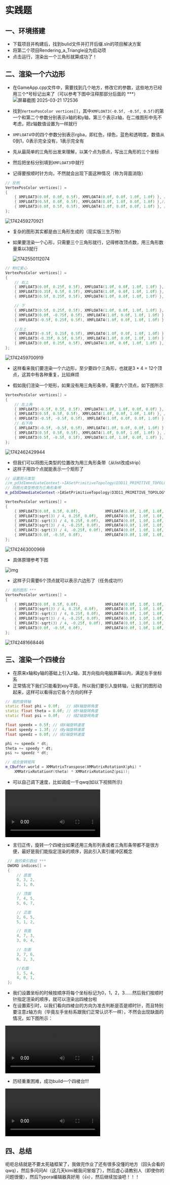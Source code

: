 # 实践题

## 一、环境搭建

* 下载项目并构建后，找到bulid文件并打开后缀.sln的项目解决方案
* 将第二个项目Rendering_a_Triangle设为启动项
* 点击运行，渲染出一个三角形就算成功了！

## 二、渲染一个六边形

* 在GameApp.cpp文件中，需要找到几个地方，修改它的参数，这些地方已经用三个*号标记出来了（可以参考下图中注释那部分后面的 ***）![屏幕截图 2025-03-21 172536](https://raw.githubusercontent.com/Thobian/typora-image/master/demo/202503/21/220839-235785.png)

* 找到`VertexPosColor vertices[]`，其中`XMFLOAT3(-0.5f, -0.5f, 0.5f)`的第一个和第二个参数分别表示x轴的和y轴，第三个表示z轴，在二维图形中先不考虑，把z轴数值设置为一样就行
* `XMFLOAT4`中的四个参数分别表示rgba，即红色，绿色，蓝色和透明度，数值从0到1，0表示完全没有，1表示完全有
* 先从最简单的三角形出发来理解，以某个点为原点，写出三角形的三个坐标
* 然后把坐标分别填到`XMFLOAT3`中就行
* 记得要按顺时针方向，不然就会出现下面这种情况（称为背面消隐）

```c++
// 反例
VertexPosColor vertices[] =
{
    { XMFLOAT3(0.0f, 0.0f, 0.5f), XMFLOAT4(0.0f, 0.0f, 1.0f, 1.0f) }, //蓝色
    { XMFLOAT3(0.5f, 0.0f, 0.5f), XMFLOAT4(0.0f, 1.0f, 0.0f, 1.0f) },//绿色
    { XMFLOAT3(0.0f, 0.5f, 0.5f), XMFLOAT4(1.0f, 0.0f, 0.0f, 1.0f) }, //红色
};
```

![1742459270921](C:\Users\Anton\AppData\Roaming\Typora\typora-user-images\1742459270921.png)

* 复杂的图形其实都是由三角形生成的（现实版三生万物）

* 如果要渲染一个心形，只需要三个三角形就行，记得修改顶点数，用三角形数量乘以3就行

  ![1742550112074](https://raw.githubusercontent.com/Thobian/typora-image/master/demo/202503/21/220854-612258.png)

```c++
// 粉红爱心
VertexPosColor vertices[] =
{
    // 右上
    { XMFLOAT3(0.0f, 0.25f, 0.5f), XMFLOAT4(1.0f, 0.0f, 1.0f, 1.0f) }, //最左 
    { XMFLOAT3(0.35f, 0.5f, 0.5f), XMFLOAT4(1.0f, 0.0f, 1.0f, 1.0f) }, //最高
    { XMFLOAT3(0.5f, 0.25f, 0.5f), XMFLOAT4(1.0f, 0.0f, 1.0f, 1.0f) }, //最右

    // 下
    { XMFLOAT3(0.5f, 0.25f, 0.5f), XMFLOAT4(1.0f, 0.0f, 1.0f, 1.0f) },
    { XMFLOAT3(0.0f, -0.75f, 0.5f), XMFLOAT4(1.0f, 0.0f, 1.0f, 1.0f) },
    { XMFLOAT3(-0.5f, 0.25f, 0.5f), XMFLOAT4(1.0f, 0.0f, 1.0f, 1.0f) },

    //左上
    { XMFLOAT3(-0.5f, 0.25f, 0.5f), XMFLOAT4(1.0f, 0.0f, 1.0f, 1.0f) }, //最左
    { XMFLOAT3(-0.35f, 0.5f, 0.5f), XMFLOAT4(1.0f, 0.0f, 1.0f, 1.0f) }, //最高
    { XMFLOAT3(0.0f, 0.25f, 0.5f), XMFLOAT4(1.0f, 0.0f, 1.0f, 1.0f) }, //最右
};
```

![1742459700919](C:\Users\Anton\AppData\Roaming\Typora\typora-user-images\1742459700919.png)

* 这样看来我们要渲染一个六边形，至少要四个三角形，也就是3 * 4 = 12个顶点，这其中有各种重复，比较麻烦

* 假如我们渲染一个矩形，如果没有用三角形条带，需要六个顶点，如下图所示

```c++
VertexPosColor vertices[] =
{
    // 左上角
    { XMFLOAT3(-0.5f, 0.5f, 0.5f), XMFLOAT4(1.0f, 1.0f, 0.0f, 0.0f) }, //左上
    { XMFLOAT3(0.5f, 0.5f, 0.5f), XMFLOAT4(1.0f, 0.0f, 1.0f, 1.0f) }, //右上
    { XMFLOAT3(-0.5f, -0.5f, 0.5f), XMFLOAT4(1.0f, 0.0f, 0.0f, 1.0f) }, //左下
    // 右下角
    { XMFLOAT3(-0.5f, -0.5f, 0.5f), XMFLOAT4(1.0f, 0.0f, 0.0f, 1.0f) }, //左下
    { XMFLOAT3(0.5f, 0.5f, 0.5f), XMFLOAT4(1.0f, 0.0f, 1.0f, 1.0f) }, //右上
    { XMFLOAT3(0.5f, -0.5f, 0.5f), XMFLOAT4(1.0f, 1.0f, 0.0f, 1.0f) }, //右下
};

```

![1742462429944](https://raw.githubusercontent.com/Thobian/typora-image/master/demo/202503/21/220846-696983.png)

* 但我们可以将图元类型的位置改为用三角形条带（从list改成strip）
* 这样子用四个点就能表示一个矩形了

```C++
// 设置图元类型
//m_pd3dImmediateContext->IASetPrimitiveTopology(D3D11_PRIMITIVE_TOPOLOGY_TRIANGLELIST);
// 将图元类型修改为三角形条带
m_pd3dImmediateContext->IASetPrimitiveTopology(D3D11_PRIMITIVE_TOPOLOGY_TRIANGLESTRIP);
```

```c++
VertexPosColor vertices[] =
{
    { XMFLOAT3(0.0f, 0.5f, 0.0f),           XMFLOAT4(0.0f, 1.0f, 1.0f, 1.0f) }, // 顶点1
    { XMFLOAT3(sqrt(3) / 4, 0.25f, 0.0f),   XMFLOAT4(0.0f, 1.0f, 1.0f, 1.0f) }, // 顶点2
    { XMFLOAT3(-sqrt(3) / 4, 0.25f, 0.0f),  XMFLOAT4(0.0f, 1.0f, 1.0f, 1.0f) }, // 顶点3
    { XMFLOAT3(sqrt(3) / 4, -0.25f, 0.0f),  XMFLOAT4(0.0f, 1.0f, 1.0f, 1.0f) }, // 顶点4
    { XMFLOAT3(-sqrt(3) / 4, -0.25f, 0.0f), XMFLOAT4(0.0f, 1.0f, 1.0f, 1.0f) }, // 顶点5
    { XMFLOAT3(0.0f, -0.5f, 0.0f),          XMFLOAT4(0.0f, 1.0f, 1.0f, 1.0f) }, // 顶点6
};
```

![1742463000968](https://raw.githubusercontent.com/Thobian/typora-image/master/demo/202503/21/220904-416173.png)

* 具体原理参考下图

![img](https://directx11.tech/assets/02/06.png)

* 这样子只需要6个顶点就可以表示六边形了（任务成功!!!）

```c++
// 我的图形 ***
VertexPosColor vertices[] =
{
    { XMFLOAT3(0.0f, 0.5f, 0.0f),           XMFLOAT4(0.0f, 1.0f, 1.0f, 1.0f) }, // 顶点1
    { XMFLOAT3(sqrt(3) / 4, 0.25f, 0.0f),   XMFLOAT4(0.0f, 1.0f, 1.0f, 1.0f) }, // 顶点2
    { XMFLOAT3(-sqrt(3) / 4, 0.25f, 0.0f),  XMFLOAT4(0.0f, 1.0f, 1.0f, 1.0f) }, // 顶点3
    { XMFLOAT3(sqrt(3) / 4, -0.25f, 0.0f),  XMFLOAT4(0.0f, 1.0f, 1.0f, 1.0f) }, // 顶点4
    { XMFLOAT3(-sqrt(3) / 4, -0.25f, 0.0f), XMFLOAT4(0.0f, 1.0f, 1.0f, 1.0f) }, // 顶点5
    { XMFLOAT3(0.0f, -0.5f, 0.0f),          XMFLOAT4(0.0f, 1.0f, 1.0f, 1.0f) }, // 顶点6
};
```

![1742481668446](https://raw.githubusercontent.com/Thobian/typora-image/master/demo/202503/21/220910-920223.png)

## 三、渲染一个四棱台

* 在原来x轴和y轴的基础上引入z轴，其方向指向电脑屏幕以内，满足左手坐标系
* 正常情况下我们只能看到xoy平面，所以我们要引入旋转轴，让我们的图形动起来，这样可以看得出它各个方向的样子

```C++
// 我的旋转轴
static float phi = 0.0f;   // 绕X轴旋转角度
static float theta = 0.0f; // 绕Y轴旋转角度
static float psi = 0.0f;   // 绕Z轴旋转角度

float speedx = 0.5f; // 绕X轴旋转速度
float speedy = 1.3f; // 绕y轴旋转速度
float speedz = 0.0f; // 绕z轴旋转速度

phi += speedx * dt; 
theta += speedy * dt; 
psi += speedz * dt;   

// 组合旋转矩阵
m_CBuffer.world = XMMatrixTranspose(XMMatrixRotationX(phi) * 
    XMMatrixRotationY(theta) * XMMatrixRotationZ(psi));
```

* 可以自己调下速度，比如调成一千qwq(如以下视频所示)

<video src="D:\录屏\2025-03-20 23-50-14.mp4"></video>

* 言归正传，旋转一个四棱台如果还用三角形列表或者三角形条带都不是很方便，最好是我们能指定渲染的顺序，因此引入索引缓冲区概念

```c++
 // 我的索引数组 ***
 DWORD indices[] =
 {
     // 底面
     0, 3, 2,
     2, 1, 0,

     // 顶面
     7, 4, 5,
     5, 6, 7,

     // 正面
     2, 6, 5,
     5, 1, 2,

     // 背面
     4, 7, 3,
     3, 0, 4,

     // 左面
     3, 7, 6,
     6, 2, 3,

     //右面
     1, 5, 4,
     4, 0, 1,
 };
```

* 我们设置坐标的时候按顺序将每个坐标标记为0，1，2，3……然后我们按顺时针指定渲染的顺序，就可以渲染出四棱台啦
* 在设置索引时，以我们看向四棱台的方向为准去判断是否是顺时针，而且特别要注意z轴方向（毕竟左手坐标系跟我们正常认识不一样），不然会出现缺面的情况，如下图所示：

<video src="D:\录屏\2025-03-21 00-24-36.mp4"></video>

* 历经重重困难，成功build一个四棱台!!!

<video src="D:\录屏\2025-03-21 17-09-24.mp4"></video>

## 四、总结

呃呃总结就是不要太死磕框架了，我做完作业了还有很多没懂的地方（回头会看的qwq），然后多问问AI（这几天kimi被我问冒烟了），然后虚心请教别人（即使你的问题很傻），然后Typora编辑器真好用（👍），然后继续加油吧！！！

